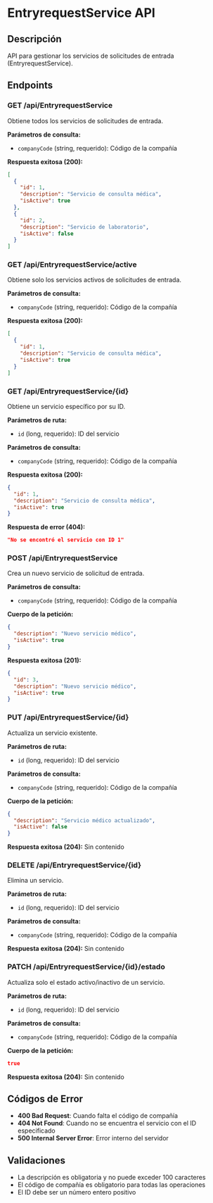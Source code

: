 # EntryrequestService API

## Descripción
API para gestionar los servicios de solicitudes de entrada (EntryrequestService).

## Endpoints

### GET /api/EntryrequestService
Obtiene todos los servicios de solicitudes de entrada.

**Parámetros de consulta:**
- `companyCode` (string, requerido): Código de la compañía

**Respuesta exitosa (200):**
```json
[
  {
    "id": 1,
    "description": "Servicio de consulta médica",
    "isActive": true
  },
  {
    "id": 2,
    "description": "Servicio de laboratorio",
    "isActive": false
  }
]
```

### GET /api/EntryrequestService/active
Obtiene solo los servicios activos de solicitudes de entrada.

**Parámetros de consulta:**
- `companyCode` (string, requerido): Código de la compañía

**Respuesta exitosa (200):**
```json
[
  {
    "id": 1,
    "description": "Servicio de consulta médica",
    "isActive": true
  }
]
```

### GET /api/EntryrequestService/{id}
Obtiene un servicio específico por su ID.

**Parámetros de ruta:**
- `id` (long, requerido): ID del servicio

**Parámetros de consulta:**
- `companyCode` (string, requerido): Código de la compañía

**Respuesta exitosa (200):**
```json
{
  "id": 1,
  "description": "Servicio de consulta médica",
  "isActive": true
}
```

**Respuesta de error (404):**
```json
"No se encontró el servicio con ID 1"
```

### POST /api/EntryrequestService
Crea un nuevo servicio de solicitud de entrada.

**Parámetros de consulta:**
- `companyCode` (string, requerido): Código de la compañía

**Cuerpo de la petición:**
```json
{
  "description": "Nuevo servicio médico",
  "isActive": true
}
```

**Respuesta exitosa (201):**
```json
{
  "id": 3,
  "description": "Nuevo servicio médico",
  "isActive": true
}
```

### PUT /api/EntryrequestService/{id}
Actualiza un servicio existente.

**Parámetros de ruta:**
- `id` (long, requerido): ID del servicio

**Parámetros de consulta:**
- `companyCode` (string, requerido): Código de la compañía

**Cuerpo de la petición:**
```json
{
  "description": "Servicio médico actualizado",
  "isActive": false
}
```

**Respuesta exitosa (204):** Sin contenido

### DELETE /api/EntryrequestService/{id}
Elimina un servicio.

**Parámetros de ruta:**
- `id` (long, requerido): ID del servicio

**Parámetros de consulta:**
- `companyCode` (string, requerido): Código de la compañía

**Respuesta exitosa (204):** Sin contenido

### PATCH /api/EntryrequestService/{id}/estado
Actualiza solo el estado activo/inactivo de un servicio.

**Parámetros de ruta:**
- `id` (long, requerido): ID del servicio

**Parámetros de consulta:**
- `companyCode` (string, requerido): Código de la compañía

**Cuerpo de la petición:**
```json
true
```

**Respuesta exitosa (204):** Sin contenido

## Códigos de Error

- **400 Bad Request**: Cuando falta el código de compañía
- **404 Not Found**: Cuando no se encuentra el servicio con el ID especificado
- **500 Internal Server Error**: Error interno del servidor

## Validaciones

- La descripción es obligatoria y no puede exceder 100 caracteres
- El código de compañía es obligatorio para todas las operaciones
- El ID debe ser un número entero positivo 